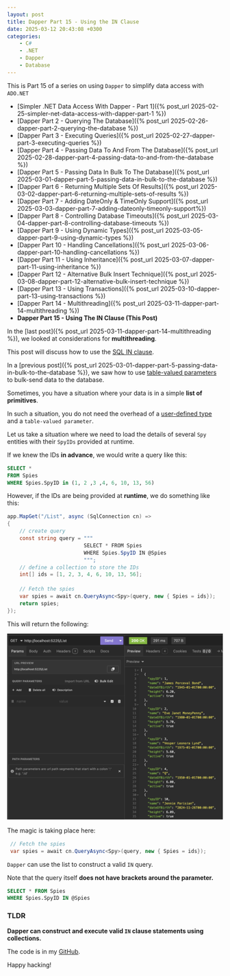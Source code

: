 ```yaml
---
layout: post
title: Dapper Part 15 - Using the IN Clause
date: 2025-03-12 20:43:08 +0300
categories:
    - C#
    - .NET
    - Dapper
    - Database
---
```


This is Part 15 of a series on using `Dapper` to simplify data access with `ADO.NET`

* [Simpler .NET Data Access With Dapper - Part 1]({% post_url 2025-02-25-simpler-net-data-access-with-dapper-part-1 %})
* [Dapper Part 2 - Querying The Database]({% post_url 2025-02-26-dapper-part-2-querying-the-database %})
* [Dapper Part 3 - Executing Queries]({% post_url 2025-02-27-dapper-part-3-executing-queries %})
* [Dapper Part 4 - Passing Data To And From The Database]({% post_url 2025-02-28-dapper-part-4-passing-data-to-and-from-the-database %})
* [Dapper Part 5 - Passing Data In Bulk To The Database]({% post_url 2025-03-01-dapper-part-5-passing-data-in-bulk-to-the-database %})
* [Dapper Part 6 - Returning Multiple Sets Of Results]({% post_url 2025-03-02-dapper-part-6-returning-multiple-sets-of-results %})
* [Dapper Part 7 - Adding DateOnly & TimeOnly Support]({% post_url 2025-03-03-dapper-part-7-adding-dateonly-timeonly-support%})
* [Dapper Part 8 - Controlling Database Timeouts]({% post_url 2025-03-04-dapper-part-8-controlling-database-timeouts %})
* [Dapper Part 9 - Using Dynamic Types]({% post_url 2025-03-05-dapper-part-9-using-dynamic-types %})
* [Dapper Part 10 - Handling Cancellations]({% post_url 2025-03-06-dapper-part-10-handling-cancellations %})
* [Dapper Part 11 - Using Inheritance]({% post_url 2025-03-07-dapper-part-11-using-inheritance %})
* [Dapper Part 12 - Alternative Bulk Insert Technique]({% post_url 2025-03-08-dapper-part-12-alternative-bulk-insert-technique %})
* [Dapper Part 13 - Using Transactions]({% post_url 2025-03-10-dapper-part-13-using-transactions %})
* [Dapper Part 14 - Multithreading]({% post_url 2025-03-11-dapper-part-14-multithreading %})
* **Dapper Part 15 - Using The IN Clause (This Post)**

In the [last post]({% post_url 2025-03-11-dapper-part-14-multithreading %}), we looked at considerations for **multithreading**.

This post will discuss how to use the [SQL IN clause](https://learn.microsoft.com/en-us/sql/t-sql/language-elements/in-transact-sql?view=sql-server-ver16).

In a [previous post]({% post_url 2025-03-01-dapper-part-5-passing-data-in-bulk-to-the-database %}), we saw how to use [table-valued parameters](https://learn.microsoft.com/en-us/sql/relational-databases/tables/use-table-valued-parameters-database-engine?view=sql-server-ver16) to bulk-send data to the database.

Sometimes, you have a situation where your data is in a simple **list of primitives**.

In such a situation, you do not need the overhead of a [user-defined type](https://learn.microsoft.com/en-us/sql/relational-databases/clr-integration-database-objects-user-defined-types/working-with-user-defined-types-in-sql-server?view=sql-server-ver16) and a `table-valued parameter`.

Let us take a situation where we need to load the details of several `Spy` entities with their `SpyIDs` provided at runtime.

If we knew the IDs **in advance**, we would write a query like this:

```sql
SELECT *
FROM Spies
WHERE Spies.SpyID in (1, 2 ,3 ,4, 6, 10, 13, 56)
```

However, if the IDs are being provided at **runtime**, we do something like this:

```c#
app.MapGet("/List", async (SqlConnection cn) =>
{
    // create query
    const string query = """
                         SELECT * FROM Spies
                         WHERE Spies.SpyID IN @Spies
                         """;
    // define a collection to store the IDs
    int[] ids = [1, 2, 3, 4, 6, 10, 13, 56];

    // Fetch the spies
    var spies = await cn.QueryAsync<Spy>(query, new { Spies = ids});
    return spies;
});
```

This will return the following:

![SpiesINResult](../images/2025/03/SpiesINResult.png)

The magic is taking place here:

```c#
 // Fetch the spies
 var spies = await cn.QueryAsync<Spy>(query, new { Spies = ids});
```

`Dapper` can use the list to construct a valid `IN` query.

Note that the query itself **does not have brackets around the parameter.**

```sql
SELECT * FROM Spies
WHERE Spies.SpyID IN @Spies
```

### TLDR

**Dapper can construct and execute valid `IN` clause statements using collections.**

The code is in my [GitHub](https://github.com/conradakunga/BlogCode/tree/master/2025-03-12%20-%20Dapper%20Part%2015).

Happy hacking!
